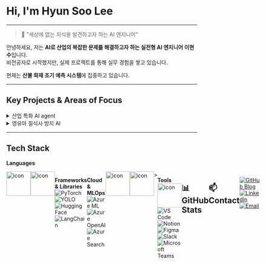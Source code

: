 # Hi, I'm Hyun Soo Lee
---

> 🧭 "세상에 없는 지식을 발견하고자 하는 AI 엔지니어"

안녕하세요, 저는 **AI로 산업의 복잡한 문제를 해결하고자 하는 실전형 AI 엔지니어 이현수**입니다.  
비전공자로 시작했지만, 실제 프로젝트를 통해 실무 경험을 쌓고 있습니다.

현재는 **산불 화재 조기 예측 시스템**에 집중하고 있습니다.

---

##  Key Projects & Areas of Focus

<details>
<summary> 산업 특화 AI agent</summary>

> 공연 데이터를 기반으로 도메인 특화 정보를 추출하는 RAG 에이전트 개발  
>
> [![Azure Cognitive Search](https://img.shields.io/badge/Azure_Cognitive_Search-0078D4?style=flat-square&logo=microsoftazure&logoColor=white)](https://azure.microsoft.com/en-us/products/search/)
> [![Azure OpenAI](https://img.shields.io/badge/Azure_OpenAI-0089D6?style=flat-square&logo=openai&logoColor=white)](https://azure.microsoft.com/en-us/products/cognitive-services/openai-service/)
> [![LangChain](https://img.shields.io/badge/LangChain-black?style=flat-square)](https://www.langchain.com/)
>
> 🔗 [프로젝트 보기](https://github.com/AIM-Artificial-Intelligence-Momentum/RAG)

</details>

<details>
<summary> 영유아 질식사 방지 AI</summary>

> YOLO 기반 객체 탐지로 위험 자세를 실시간 감지하는 안전 솔루션  
>
> [![PyTorch](https://img.shields.io/badge/PyTorch-EE4C2C?style=flat-square&logo=pytorch&logoColor=white)](https://pytorch.org/)
> [![YOLOv8](https://img.shields.io/badge/YOLOv8-FFBF00?style=flat-square&logo=yolo&logoColor=black)](https://github.com/ultralytics/yolov8)
> [![Azure ML](https://img.shields.io/badge/Azure_ML-0078D4?style=flat-square&logo=microsoftazure&logoColor=white)](https://azure.microsoft.com/en-us/products/machine-learning/)
>
> 🔗 [프로젝트 보기](https://github.com/SafeBabyAI/main)

</details>

---

## Tech Stack

**Languages**  
<div style="display: flex; align-items: flex-start;">
  <img src="https://techstack-generator.vercel.app/python-icon.svg" alt="icon" width="64" height="64" />
  <img src="https://techstack-generator.vercel.app/mysql-icon.svg" alt="icon" width="64" height="64" />

**Frameworks & Libraries**  
![PyTorch](https://img.shields.io/badge/PyTorch-EE4C2C?style=flat-square&logo=pytorch&logoColor=white)
![YOLO](https://img.shields.io/badge/YOLO-FFBF00?style=flat-square&logo=yolo&logoColor=black)
![Hugging Face](https://img.shields.io/badge/HuggingFace-FCC624?style=flat-square&logo=huggingface&logoColor=black)
![LangChain](https://img.shields.io/badge/LangChain-000000?style=flat-square)

**Cloud & MLOps**  
![Azure ML](https://img.shields.io/badge/Azure_ML-0078D4?style=flat-square&logo=microsoftazure&logoColor=white)
![Azure OpenAI](https://img.shields.io/badge/Azure_OpenAI-0078D4?style=flat-square&logo=openai&logoColor=white)
![Azure Search](https://img.shields.io/badge/Azure_Search-0078D4?style=flat-square&logo=microsoftazure&logoColor=white)
<div style="display: flex; align-items: flex-start;"><img src="https://techstack-generator.vercel.app/docker-icon.svg" alt="icon" width="64" height="64" />
  <img src="https://techstack-generator.vercel.app/kubernetes-icon.svg" alt="icon" width="64" height="64" /></div><div style="display: flex; align-items: flex-start;">
  </div>
<svg viewBox="0 0 128 128">
<defs><linearGradient id="azure-original-wordmark-a" x1="60.919" y1="9.602" x2="18.667" y2="134.423" gradientUnits="userSpaceOnUse"><stop stop-color="#114A8B"></stop><stop offset="1" stop-color="#0669BC"></stop></linearGradient><linearGradient id="azure-original-wordmark-b" x1="74.117" y1="67.772" x2="64.344" y2="71.077" gradientUnits="userSpaceOnUse"><stop stop-opacity=".3"></stop><stop offset=".071" stop-opacity=".2"></stop><stop offset=".321" stop-opacity=".1"></stop><stop offset=".623" stop-opacity=".05"></stop><stop offset="1" stop-opacity="0"></stop></linearGradient><linearGradient id="azure-original-wordmark-c" x1="68.742" y1="5.961" x2="115.122" y2="129.525" gradientUnits="userSpaceOnUse"><stop stop-color="#3CCBF4"></stop><stop offset="1" stop-color="#2892DF"></stop></linearGradient></defs><path d="M90.717 76.293c-2.73-.175-4.317-1.728-4.737-4.633-.112-.773-.112-.793-.124-5.81l-.011-4.856h2.416l.009 4.697c.009 4.233.014 4.73.055 5.027.164 1.209.491 2.022 1.049 2.605.446.467.968.74 1.691.885.34.069 1.311.069 1.622 0a3.587 3.587 0 001.838-.996c.591-.59 1.028-1.427 1.24-2.373l.07-.319.008-4.736.008-4.738h2.467V75.94h-2.441v-1.182c0-.802-.009-1.178-.028-1.172a.975.975 0 00-.139.213 4.959 4.959 0 01-1.889 1.889c-.92.505-1.843.685-3.104.605zm27.7-.012a6.409 6.409 0 01-2.807-.916c-1.748-1.08-2.782-2.86-3.084-5.308-.105-.848-.118-1.986-.03-2.706.195-1.61.828-3.19 1.73-4.317.23-.29.755-.813 1.044-1.044a6.512 6.512 0 012.666-1.271c.566-.123 1.562-.181 2.163-.126 1.51.14 2.892.85 3.832 1.967.956 1.135 1.48 2.721 1.548 4.674a26.028 26.028 0 01.005 1.193l-.013.636-5.286.006-5.286.007v.236c0 .717.174 1.534.476 2.23.26.599.709 1.253 1.075 1.57a4.73 4.73 0 002.68 1.132c.374.035 1.326-.002 1.751-.067 1.215-.187 2.37-.663 3.301-1.36.11-.083.215-.16.234-.171.027-.017.034.197.033 1.1v1.12l-.251.155a8.757 8.757 0 01-3.542 1.226c-.382.047-1.783.068-2.24.034zm4.6-9.455c0-1.201-.507-2.536-1.224-3.223a3.366 3.366 0 00-1.867-.904c-.348-.054-1.081-.033-1.448.04a3.787 3.787 0 00-1.977 1.05 5.382 5.382 0 00-1.309 2.092c-.1.29-.216.765-.253 1.029l-.017.126h8.095v-.21zm-71.705 9.08l3.989-10.467 3.978-10.434h2.556l.106.27c.324.831 7.963 20.642 7.963 20.652 0 .007-.612.012-1.36.012h-1.36l-1.1-2.928-1.102-2.928h-8.866l-.038.1c-.021.054-.492 1.372-1.046 2.927l-1.006 2.829h-1.363c-1.078 0-1.36-.006-1.351-.033zm12.861-8.057c0-.005-.74-2.011-1.646-4.46-1.694-4.578-1.789-4.854-1.923-5.589-.063-.344-.095-.354-.132-.04a7.306 7.306 0 01-.23 1.007c-.045.139-.808 2.23-1.696 4.648a732.32 732.32 0 00-1.615 4.42c0 .012 1.63.022 3.621.022 1.992 0 3.621-.004 3.621-.008zm6.553 7.71v-.382l4.417-6.065 4.417-6.065-4-.013-3.998-.013-.007-1.014-.007-1.013h11.568v.684l-4.417 6.098c-2.43 3.354-4.418 6.104-4.418 6.11 0 .007 1.964.013 4.364.013h4.365v2.04H70.726zm32.411.363c-.01-.01-.017-3.373-.017-7.473v-7.456h2.414v1.537c0 .846.01 1.537.022 1.537.013 0 .072-.138.131-.307a5.31 5.31 0 011.349-2.075 3.499 3.499 0 011.907-.947c.207-.033.382-.04.796-.029.52.014.791.052 1.107.155l.1.032V63.4l-.285-.142a3.04 3.04 0 00-1.599-.32c-.389.02-.644.07-.955.186a3.021 3.021 0 00-1.521 1.241 7.206 7.206 0 00-1.01 2.9c-.02.177-.031 1.622-.036 4.469l-.007 4.207h-1.189c-.654 0-1.197-.008-1.207-.018z" fill="#0089d6"></path><path d="M46.09.002h40.685L44.541 125.137a6.485 6.485 0 01-6.146 4.413H6.733a6.482 6.482 0 01-5.262-2.699 6.474 6.474 0 01-.876-5.848L39.944 4.414A6.488 6.488 0 0146.09 0z" fill="url(#azure-original-wordmark-a)" transform="translate(2.435 44.576) scale(.29986)"></path><path d="M33.983 69.745H14.638a.895.895 0 00-.612 1.55l12.431 11.603a1.955 1.955 0 001.334.525h10.954z" fill="#0078d4"></path><path d="M46.09.002A6.434 6.434 0 0039.93 4.5L.644 120.897a6.469 6.469 0 006.106 8.653h32.48a6.941 6.941 0 005.328-4.531l7.834-23.089 27.985 26.101a6.618 6.618 0 004.165 1.519h36.396l-15.963-45.616-46.533.011L86.922.002z" fill="url(#azure-original-wordmark-b)" transform="translate(2.435 44.576) scale(.29986)"></path><path d="M98.055 4.408A6.476 6.476 0 0091.917.002H46.575a6.478 6.478 0 016.137 4.406l39.35 116.594a6.476 6.476 0 01-6.137 8.55h45.344a6.48 6.48 0 006.136-8.55z" fill="url(#azure-original-wordmark-c)" transform="translate(2.435 44.576) scale(.29986)"></path>
</svg>>


**Tools**  
<img src="https://techstack-generator.vercel.app/github-icon.svg" alt="icon" width="64" height="64" />
![VS Code](https://img.shields.io/badge/VS_Code-007ACC?style=flat-square&logo=visualstudiocode&logoColor=white)
![Notion](https://img.shields.io/badge/Notion-000000?style=flat-square&logo=notion&logoColor=white)
![Figma](https://img.shields.io/badge/Figma-F24E1E?style=flat-square&logo=figma&logoColor=white)
![Slack](https://img.shields.io/badge/Slack-4A154B?style=flat-square&logo=slack&logoColor=white)
![Microsoft Teams](https://img.shields.io/badge/Microsoft_Teams-6264A7?style=flat-square&logo=microsoftteams&logoColor=white)

---
## 📊 GitHub Stats

<table align="center">
  <tr>
    <td>
      <img src="https://github-readme-stats.vercel.app/api?username=AIminions&show_icons=true&theme=radical&hide_title=true&include_all_commits=true&count_private=true" width="350" height="150"/>
    </td>
    <td>
      <img src="https://github-readme-stats.vercel.app/api/top-langs/?username=AIminions&layout=compact&theme=radical&hide_title=true" width="350" height="150"/>
    </td>
  </tr>
  <tr>
    <td>
      <img src="https://streak-stats.demolab.com?user=AIminions&theme=radical&hide_title=true" width="350" height="150"/>
    </td>
    <td>
      <img src="http://mazassumnida.wtf/api/v2/generate_badge?boj=wis725" width="350" height="150"/>
    </td>
  </tr>
</table>

---
## 📫 Contact

[![GitHub Blog](https://img.shields.io/badge/GitHub_Blog-181717?style=for-the-badge&logo=github&logoColor=white)](https://AIminions.github.io)
[![LinkedIn](https://img.shields.io/badge/LinkedIn-0A66C2?style=for-the-badge&logo=linkedin&logoColor=white)](https://www.linkedin.com/in/%ED%98%84%EC%88%98-%EC%9D%B4-356b45346/)
[![Email](https://img.shields.io/badge/Email-wis72531@gmail.com-D14836?style=for-the-badge&logo=gmail&logoColor=white)](mailto:wis72531@gmail.com)
